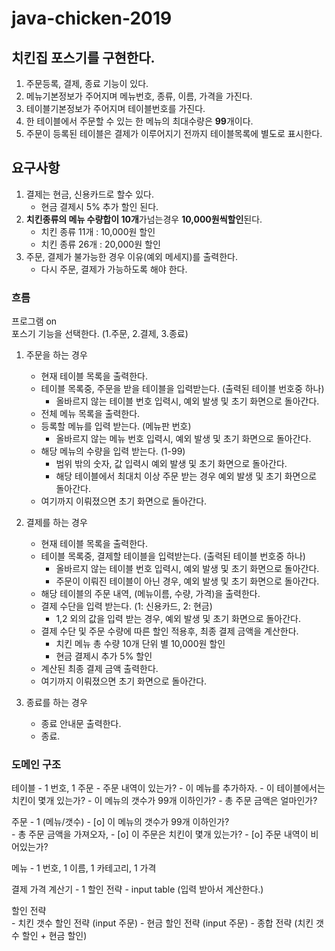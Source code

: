 # java-chicken-2019
## 치킨집 포스기를 구현한다.  
1. 주문등록, 결제, 종료 기능이 있다.  
1. 메뉴기본정보가 주어지며 메뉴번호, 종류, 이름, 가격을 가진다.   
1. 테이블기본정보가 주어지며 테이블번호를 가진다.  
1. 한 테이블에서 주문할 수 있는 한 메뉴의 최대수량은 **99**개이다.  
1. 주문이 등록된 테이블은 결제가 이루어지기 전까지 테이블목록에 별도로 표시한다.  

## 요구사항   
1. 결제는 현금, 신용카드로 할수 있다.  
    - 현금 결제시 5% 추가 할인 된다.  
1. **치킨종류의 메뉴 수량합이 10개**가넘는경우 **10,000원씩할인**된다.    
    - 치킨 종류 11개 : 10,000원 할인  
    - 치킨 종류 26개 : 20,000원 할인  
1. 주문, 결제가 불가능한 경우 이유(예외 메세지)를 출력한다.
    - 다시 주문, 결제가 가능하도록 해야 한다.

### 흐름
프로그램 on  
포스기 기능을 선택한다.  (1.주문, 2.결제, 3.종료)
1. 주문을 하는 경우  
    - 현재 테이블 목록을 출력한다. 
    - 테이블 목록중, 주문을 받을 테이블을 입력받는다. (출력된 테이블 번호중 하나)
        - 올바르지 않는 테이블 번호 입력시, 예외 발생 및 초기 화면으로 돌아간다. 
    - 전체 메뉴 목록을 출력한다. 
    - 등록할 메뉴를 입력 받는다. (메뉴판 번호)
        - 올바르지 않는 메뉴 번호 입력시, 예외 발생 및 초기 화면으로 돌아간다.  
    - 해당 메뉴의 수량을 입력 받는다. (1-99)
        - 범위 밖의 숫자, 값 입력시 예외 발생 및 초기 화면으로 돌아간다. 
        - 해당 테이블에서 최대치 이상 주문 받는 경우 예외 발생 및 초기 화면으로 돌아간다.
    - 여기까지 이뤄졌으면 초기 화면으로 돌아간다. 
    
2. 결제를 하는 경우  
    - 현재 테이블 목록을 출력한다. 
    - 테이블 목록중, 결제할 테이블을 입력받는다. (출력된 테이블 번호중 하나)
        - 올바르지 않는 테이블 번호 입력시, 예외 발생 및 초기 화면으로 돌아간다.
        - 주문이 이뤄진 테이블이 아닌 경우, 예외 발생 및 초기 화면으로 돌아간다.  
    - 해당 테이블의 주문 내역, (메뉴이름, 수량, 가격)을 출력한다. 
    - 결제 수단을 입력 받는다. (1: 신용카드, 2: 현금)
        - 1,2 외의 값을 입력 받는 경우, 예외 발생 및 초기 화면으로 돌아간다.  
    - 결제 수단 및 주문 수량에 따른 할인 적용후, 최종 결제 금액을 계산한다.
        - 치킨 메뉴 총 수량 10개 단위 별 10,000원 할인  
        - 현금 결제시 추가 5% 할인  
    - 계산된 최종 결제 금액 출력한다.   
    - 여기까지 이뤄졌으면 초기 화면으로 돌아간다.
    
3. 종료를 하는 경우
    - 종료 안내문 출력한다. 
    - 종료.  
    
### 도메인 구조 
테이블 - 1 번호, 1 주문 
    - 주문 내역이 있는가? 
    - 이 메뉴를 추가하자.
    - 이 테이블에서는 치킨이 몇개 있는가? 
    - 이 메뉴의 갯수가 99개 이하인가? 
    - 총 주문 금액은 얼마인가? 

주문 - 1 (메뉴/갯수) 
    - [o] 이 메뉴의 갯수가 99개 이하인가?  
    - 총 주문 금액을 가져오자,
    - [o] 이 주문은 치킨이 몇개 있는가?
    - [o] 주문 내역이 비어있는가? 

메뉴 - 1 번호, 1 이름, 1 카테고리, 1 가격

결제 가격 계산기   - 1 할인 전략
    - input table (입력 받아서 계산한다.)

할인 전략  
    - 치킨 갯수 할인 전략  (input 주문)
    - 현금 할인 전략  (input 주문)
    - 종합 전략 (치킨 갯수 할인 + 현금 할인)